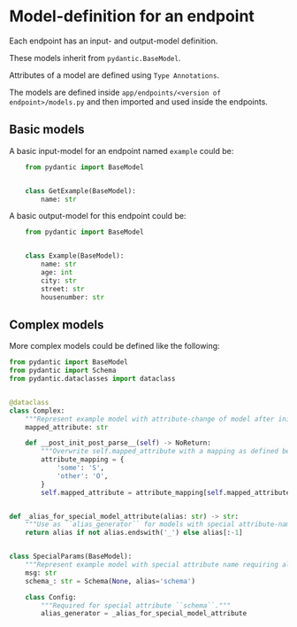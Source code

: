 # Model-definition for an endpoint

Each endpoint has an input- and output-model definition.

These models inherit from `pydantic.BaseModel`.

Attributes of a model are defined using `Type Annotations`.

The models are defined inside `app/endpoints/<version of endpoint>/models.py`
and then imported and used inside the endpoints.


## Basic models

A basic input-model for an endpoint named `example` could be:

```python
    from pydantic import BaseModel


    class GetExample(BaseModel):
        name: str
```


A basic output-model for this endpoint could be:
```python
    from pydantic import BaseModel


    class Example(BaseModel):
        name: str
        age: int
        city: str
        street: str
        housenumber: str
```


## Complex models

More complex models could be defined like the following:
```python
from pydantic import BaseModel
from pydantic import Schema
from pydantic.dataclasses import dataclass


@dataclass
class Complex:
    """Represent example model with attribute-change of model after init."""
    mapped_attribute: str

    def __post_init_post_parse__(self) -> NoReturn:
        """Overwrite self.mapped_attribute with a mapping as defined below."""
        attribute_mapping = {
            'some': 'S',
            'other': 'O',
        }
        self.mapped_attribute = attribute_mapping[self.mapped_attribute]


def _alias_for_special_model_attribute(alias: str) -> str:
    """Use as ``alias_generator`` for models with special attribute-names."""
    return alias if not alias.endswith('_') else alias[:-1]


class SpecialParams(BaseModel):
    """Represent example model with special attribute name requiring alias."""
    msg: str
    schema_: str = Schema(None, alias='schema')

    class Config:
        """Required for special attribute ``schema``."""
        alias_generator = _alias_for_special_model_attribute
```
